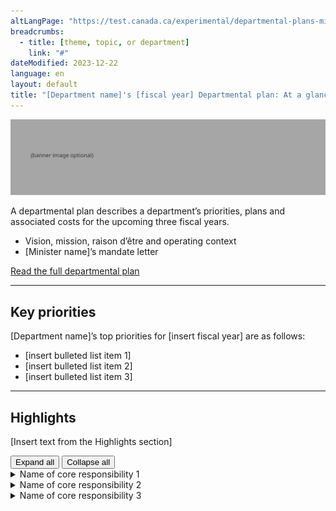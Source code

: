 ```yaml
---
altLangPage: "https://test.canada.ca/experimental/departmental-plans-ministeriels/pm-en-un-coup-doeil.html"
breadcrumbs:
  - title: [theme, topic, or department]
    link: "#"
dateModified: 2023-12-22
language: en
layout: default
title: "[Department name]'s [fiscal year] Departmental plan: At a glance"
---
```


<link rel="stylesheet" type="text/css" href="departmental-plans-ministeriels/css/theme.min.css" />
<div class="mwsgeneric-base-html parbase section">
  <img alt="" class="img-responsive center-block mrgn-tp-lg mrgn-bttm-lg" src="https://raw.githubusercontent.com/gc-proto/experimental/master/results-resultats/banner.png">
  <p>A departmental plan describes a department&rsquo;s priorities, plans and associated costs for the upcoming three fiscal years.</p>
<ul>
    <li>Vision, mission, raison d&#8217;&ecirc;tre and operating context</li>
    <li>[Minister name]&#8217;s mandate letter</li>
  </ul> 

 
  <div class="clearfix"></div>
  <section class="mrgn-tp-lg">
    <p><a href="https://test.canada.ca/experimental/departmental-plans-ministeriels/dp-full-page.html" class="btn btn-primary btn-lg">Read the full departmental plan</a> <span class="wb-toggle" data-toggle="{&quot;selector&quot;: &quot;main summary&quot;, &quot;print&quot;: &quot;on&quot;}"></span></p>
  </section>
  <hr>
  <section class="mrgn-bttm-lg mrgn-tp-lg">
    <h2>Key priorities</h2>
    <p>[Department name]’s top priorities for [insert fiscal year] are as follows:</p>
    <ul>
      <li>[insert bulleted list item 1]</li>
      <li>[insert bulleted list item 2]</li>
      <li>[insert bulleted list item 3]</li>
    </ul>
</section>
  <hr>
  <section class="mrgn-bttm-lg mrgn-tp-lg">
    <h2>Highlights </h2>
    <p>[Insert text from the Highlights section]</p>
   <section id="cores"> <div class="btn-group mrgn-bttm-md">
<button type="button" class="btn btn-default wb-toggle" data-toggle="{&quot;selector&quot;: &quot;details&quot;, &quot;parent&quot;: &quot;#cores&quot;, &quot;type&quot;: &quot;on&quot;}">Expand all</button>
<button type="button" class="btn btn-default wb-toggle" data-toggle="{&quot;selector&quot;: &quot;details&quot;, &quot;parent&quot;: &quot;#cores&quot;, &quot;type&quot;: &quot;off&quot;}">Collapse all</button>
</div>
      <details class="brdr-tp brdr-rght brdr-bttm brdr-lft">
        <summary class="wb-toggle" data-toggle='{"print":"on"}'>Name of core responsibility 1</summary>
        <section>
          <p><strong>Planned spending:</strong> [Insert amount]</p>
          <p><strong>Planned human resources:</strong> [Insert amount]</p>
            <p><strong>Departmental results:</strong></p>
              <ul>
                  <li>[Insert bullet list item 1]</li>
            </ul>
             <p>More information about [name of core responsibility] [hyperlink to the full plan, core responsibility 1, progress on results section] can be found in the full plan.</p>
        </section>
      </details>
      <details class="brdr-tp brdr-rght brdr-bttm brdr-lft">
        <summary class="wb-toggle" data-toggle='{"print":"on"}'>Name of core responsibility 2</summary>
        <section>
          <p><strong>Planned spending:</strong> [Insert amount]</p>
          <p><strong>Planned human resources:</strong> [Insert amount]</p>
            <p><strong>Departmental results:</strong></p>
              <ul>
                  <li>[Insert bullet list item 1]</li>
            </ul>
             <p>More information about [name of core responsibility] [hyperlink to the full plan, core responsibility 1, progress on results section] can be found in the full plan.</p>
        </section>
      </details>
      <details class="brdr-tp brdr-rght brdr-bttm brdr-lft">
        <summary class="wb-toggle" data-toggle='{"print":"on"}'>Name of core responsibility 3</summary>
        <section>
            <p><strong>Planned spending:</strong> [Insert amount]</p>
          <p><strong>Planned human resources:</strong> [Insert amount]</p>
            <p><strong>Departmental results:</strong></p>
              <ul>
                  <li>[Insert bullet list item 1]</li>
            </ul>
            <p>More information about [name of core responsibility] [hyperlink to the full plan, core responsibility 1, progress on results section] can be found in the full plan.</p>
        </section>
      </details>
    </section>
  </section>
</div>
